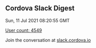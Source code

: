 ## Cordova Slack Digest
Sun, 11 Jul 2021 08:20:55 GMT

[User count: 4549](https://cordova.slack.com/)


Join the conversation at [slack.cordova.io](http://slack.cordova.io/)
